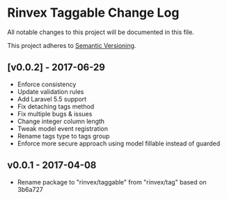 # Rinvex Taggable Change Log

All notable changes to this project will be documented in this file.

This project adheres to [Semantic Versioning](CONTRIBUTING.md).


## [v0.0.2] - 2017-06-29
- Enforce consistency
- Update validation rules
- Add Laravel 5.5 support
- Fix detaching tags method
- Fix multiple bugs & issues
- Change integer column length
- Tweak model event registration
- Rename tags type to tags group
- Enforce more secure approach using model fillable instead of guarded

## v0.0.1 - 2017-04-08
- Rename package to "rinvex/taggable" from "rinvex/tag" based on 3b6a727

[v0.0.5]: https://github.com/rinvex/taggable/compare/v0.0.1...v0.0.2
